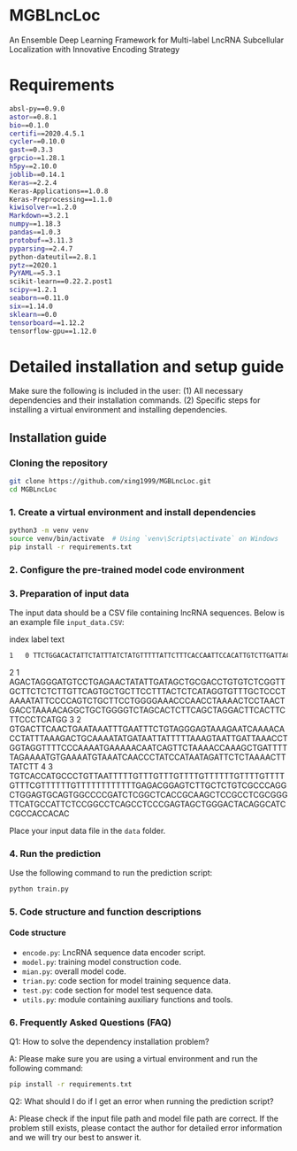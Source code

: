 # MGBLncLoc
An Ensemble Deep Learning Framework for Multi-label LncRNA Subcellular Localization with Innovative Encoding Strategy

# Requirements
```bash
absl-py==0.9.0
astor==0.8.1
bio==0.1.0
certifi==2020.4.5.1
cycler==0.10.0
gast==0.3.3
grpcio==1.28.1
h5py==2.10.0
joblib==0.14.1
Keras==2.2.4
Keras-Applications==1.0.8
Keras-Preprocessing==1.1.0
kiwisolver==1.2.0
Markdown==3.2.1
numpy==1.18.3
pandas==1.0.3
protobuf==3.11.3
pyparsing==2.4.7
python-dateutil==2.8.1
pytz==2020.1
PyYAML==5.3.1
scikit-learn==0.22.2.post1
scipy==1.2.1
seaborn==0.11.0
six==1.14.0
sklearn==0.0
tensorboard==1.12.2
tensorflow-gpu==1.12.0
```
# Detailed installation and setup guide

Make sure the following is included in the user: (1) All necessary dependencies and their installation commands. (2) Specific steps for installing a virtual environment and installing dependencies.

## Installation guide
### Cloning the repository
```bash
git clone https://github.com/xing1999/MGBLncLoc.git
cd MGBLncLoc
```
### 1. Create a virtual environment and install dependencies
```bash
python3 -m venv venv
source venv/bin/activate  # Using `venv\Scripts\activate` on Windows
pip install -r requirements.txt
```
### 2. Configure the pre-trained model code environment
### 3. Preparation of input data

The input data should be a CSV file containing lncRNA sequences. Below is an example file `input_data.CSV`:

index	label	text
```bash
1	0 TTCTGGACACTATTCTATTTATCTATGTTTTTATTCTTTCACCAATTCCACATTGTCTTGATTACTATAACTTTATAGTAAGTCTTGAAATTAAGTAATGTGAGTCCTCTGACTTTGTTGTTCTTCTATATTGTATTGCCTATGCTCAGCTACTCTTATCCATATAAAATATACAGTAGTTTGTTGATATCTAGAAAATACCTTGATGAGAATTTGATTGG
```
2	1	AGACTAGGGATGTCCTGAGAACTATATTGATAGCTGCGACCTGTGTCTCGGTTGCTTCTCTCTTGTTCAGTGCTGCTTCCTTTACTCTCATAGGTGTTTGCTCCCTAAAATATTCCCCAGTCTGCTTCCTGGGGAAACCCAACCTAAAACTCCTAACTGACCTAAAACAGGCTGCTGGGGTCTAGCACTCTTCAGCTAGGACTTCACTTCTTCCCTCATGG
3	2	GTGACTTCAACTGAATAAATTTGAATTTCTGTAGGGAGTAAAGAATCAAAACACCTATTTAAAGACTGCAAAATATGATAATTATTTTTAAAGTAATTGATTAAACCTGGTAGGTTTTCCCAAAATGAAAAACAATCAGTTCTAAAACCAAAGCTGATTTTTAGAAAATGTGAAAATGTAAATCAACCCTATCCATAATAGATTCTCTAAAACTTTATCTT
4	3	TGTCACCATGCCCTGTTAATTTTTGTTTGTTTGTTTTGTTTTTTGTTTTGTTTTGTTTCGTTTTTTGTTTTTTTTTTTTGAGACGGAGTCTTGCTCTGTCGCCCAGGCTGGAGTGCAGTGGCCCCGATCTCGGCTCACCGCAAGCTCCGCCTCGCGGGTTCATGCCATTCTCCGGCCTCAGCCTCCCGAGTAGCTGGGACTACAGGCATCCGCCACCACAC

Place your input data file in the `data` folder.
### 4. Run the prediction
Use the following command to run the prediction script:
```bash
python train.py
```
### 5. Code structure and function descriptions
#### Code structure
- `encode.py`: LncRNA sequence data encoder script.
- `model.py`: training model construction code.
- `mian.py`: overall model code.
- `trian.py`: code section for model training sequence data.
- `test.py`: code section for model test sequence data.
- `utils.py`: module containing auxiliary functions and tools.
### 6. Frequently Asked Questions (FAQ)
Q1: How to solve the dependency installation problem?

A: Please make sure you are using a virtual environment and run the following command:
```bash
pip install -r requirements.txt
```
Q2: What should I do if I get an error when running the prediction script?

A: Please check if the input file path and model file path are correct. If the problem still exists, please contact the author for detailed error information and we will try our best to answer it.
